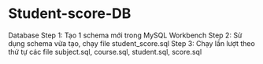 # Student-score-DB
Database
Step 1: Tạo 1 schema mới trong MySQL Workbench
Step 2: Sử dụng schema vừa tạo, chạy file student_score.sql
Step 3: Chạy lần lượt theo thứ tự các file subject.sql, course.sql, student.sql, score.sql
